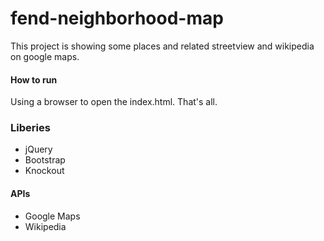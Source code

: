 # fend-neighborhood-map

This project is showing some places and related streetview and wikipedia on google maps.

#### How to run
Using a browser to open the index.html. That's all.

### Liberies
- jQuery
- Bootstrap
- Knockout

#### APIs
- Google Maps
- Wikipedia
